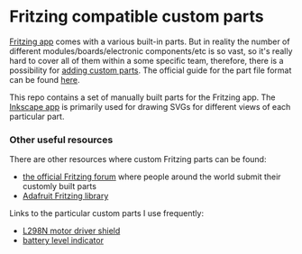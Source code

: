 # Fritzing compatible custom parts

[Fritzing app](https://fritzing.org/) comes with a various built-in parts. But in reality the number of different modules/boards/electronic components/etc is so vast, so it's really hard to cover all of them within a some specific team, therefore, there is a possibility for [adding custom parts](https://fritzing.org/learning/tutorials/creating-custom-parts). The official guide for the part file format can be found [here](https://github.com/fritzing/fritzing-app/wiki/2.1-Part-file-format).

This repo contains a set of manually built parts for the Fritzing app. The [Inkscape app](https://inkscape.org/) is primarily used for drawing SVGs for different views of each particular part.

### Other useful resources

There are other resources where custom Fritzing parts can be found:

- [the official Fritzing forum](https://forum.fritzing.org/c/parts-submit/23) where people around the world submit their customly built parts
- [Adafruit Fritzing library](https://github.com/adafruit/Fritzing-Library)

Links to the particular custom parts I use frequently:
- [L298N motor driver shield](https://forum.fritzing.org/t/h-bridge-with-l298n-motor-driver/7711/2)
- [battery level indicator](https://forum.fritzing.org/t/can-someone-help-me-with-the-part-for-battery-level-indicator/15386)

